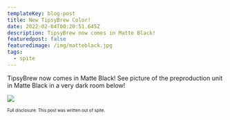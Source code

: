 ```yaml
---
templateKey: blog-post
title: New TipsyBrew Color!
date: 2022-02-04T00:20:51.645Z
description: TipsyBrew now comes in Matte Black!
featuredpost: false
featuredimage: /img/matteblack.jpg
tags:
  - spite
---
```



TipsyBrew now comes in Matte Black! See picture of the preproduction unit in Matte Black in a very dark room below!

![](/img/matteblack.jpg)

<sub><sup>Full disclosure: This post was written out of spite.</sup></sub>

